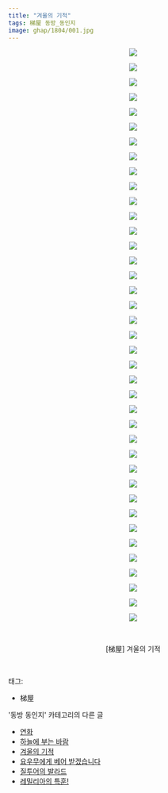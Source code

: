 ```yaml
---
title: "겨울의 기적"
tags: 梯屋 동방_동인지
image: ghap/1804/001.jpg
---
```

<div class="article">
<p style="text-align: center; clear: none; float: none;"><img src="{{ site.nasurl }}/ghap/1804/001.jpg"/></p>
<p style="text-align: center; clear: none; float: none;"><img src="{{ site.nasurl }}/ghap/1804/002.jpg"/></p>
<p style="text-align: center; clear: none; float: none;"><img src="{{ site.nasurl }}/ghap/1804/003.jpg"/></p>
<p style="text-align: center; clear: none; float: none;"><img src="{{ site.nasurl }}/ghap/1804/004.jpg"/></p>
<p style="text-align: center; clear: none; float: none;"><img src="{{ site.nasurl }}/ghap/1804/005.jpg"/></p>
<p style="text-align: center; clear: none; float: none;"><img src="{{ site.nasurl }}/ghap/1804/006.jpg"/></p>
<p style="text-align: center; clear: none; float: none;"><img src="{{ site.nasurl }}/ghap/1804/007.jpg"/></p>
<p style="text-align: center; clear: none; float: none;"><img src="{{ site.nasurl }}/ghap/1804/008.jpg"/></p>
<p style="text-align: center; clear: none; float: none;"><img src="{{ site.nasurl }}/ghap/1804/009.jpg"/></p>
<p style="text-align: center; clear: none; float: none;"><img src="{{ site.nasurl }}/ghap/1804/010.jpg"/></p>
<p style="text-align: center; clear: none; float: none;"><img src="{{ site.nasurl }}/ghap/1804/011.jpg"/></p>
<p style="text-align: center; clear: none; float: none;"><img src="{{ site.nasurl }}/ghap/1804/012.jpg"/></p>
<p style="text-align: center; clear: none; float: none;"><img src="{{ site.nasurl }}/ghap/1804/013.jpg"/></p>
<p style="text-align: center; clear: none; float: none;"><img src="{{ site.nasurl }}/ghap/1804/014.jpg"/></p>
<p style="text-align: center; clear: none; float: none;"><img src="{{ site.nasurl }}/ghap/1804/015.jpg"/></p>
<p style="text-align: center; clear: none; float: none;"><img src="{{ site.nasurl }}/ghap/1804/016.jpg"/></p>
<p style="text-align: center; clear: none; float: none;"><img src="{{ site.nasurl }}/ghap/1804/017.jpg"/></p>
<p style="text-align: center; clear: none; float: none;"><img src="{{ site.nasurl }}/ghap/1804/018.jpg"/></p>
<p style="text-align: center; clear: none; float: none;"><img src="{{ site.nasurl }}/ghap/1804/019.jpg"/></p>
<p style="text-align: center; clear: none; float: none;"><img src="{{ site.nasurl }}/ghap/1804/020.jpg"/></p>
<p style="text-align: center; clear: none; float: none;"><img src="{{ site.nasurl }}/ghap/1804/021.jpg"/></p>
<p style="text-align: center; clear: none; float: none;"><img src="{{ site.nasurl }}/ghap/1804/022.jpg"/></p>
<p style="text-align: center; clear: none; float: none;"><img src="{{ site.nasurl }}/ghap/1804/023.jpg"/></p>
<p style="text-align: center; clear: none; float: none;"><img src="{{ site.nasurl }}/ghap/1804/024.jpg"/></p>
<p style="text-align: center; clear: none; float: none;"><img src="{{ site.nasurl }}/ghap/1804/025.jpg"/></p>
<p style="text-align: center; clear: none; float: none;"><img src="{{ site.nasurl }}/ghap/1804/026.jpg"/></p>
<p style="text-align: center; clear: none; float: none;"><img src="{{ site.nasurl }}/ghap/1804/027.jpg"/></p>
<p style="text-align: center; clear: none; float: none;"><img src="{{ site.nasurl }}/ghap/1804/028.jpg"/></p>
<p style="text-align: center; clear: none; float: none;"><img src="{{ site.nasurl }}/ghap/1804/029.jpg"/></p>
<p style="text-align: center; clear: none; float: none;"><img src="{{ site.nasurl }}/ghap/1804/030.jpg"/></p>
<p style="text-align: center; clear: none; float: none;"><img src="{{ site.nasurl }}/ghap/1804/031.jpg"/></p>
<p style="text-align: center; clear: none; float: none;"><img src="{{ site.nasurl }}/ghap/1804/032.jpg"/></p>
<p style="text-align: center; clear: none; float: none;"><img src="{{ site.nasurl }}/ghap/1804/033.jpg"/></p>
<p style="text-align: center; clear: none; float: none;"><img src="{{ site.nasurl }}/ghap/1804/034.jpg"/></p>
<p style="text-align: center; clear: none; float: none;"><img src="{{ site.nasurl }}/ghap/1804/035.jpg"/></p>
<p style="text-align: center; clear: none; float: none;"><img src="{{ site.nasurl }}/ghap/1804/036.jpg"/></p>
<p style="text-align: center; clear: none; float: none;"><img src="{{ site.nasurl }}/ghap/1804/037.jpg"/></p>
<p style="text-align: center; clear: none; float: none;"><img src="{{ site.nasurl }}/ghap/1804/038.jpg"/></p>
<p style="text-align: center; clear: none; float: none;"><img src="{{ site.nasurl }}/ghap/1804/039.jpg"/></p>
<p style="text-align: center; clear: none; float: none;"><br/></p>
<p style="text-align: center; clear: none; float: none;">[梯屋] 겨울의 기적</p>
<p><br/></p>
</div><div class="tagTrail">
<p>태그: </p>
<ul>
<li>梯屋</li>
</ul>
</div><div class="another">
<p>'동방 동인지' 카테고리의 다른 글</p>
<ul>
<li><a href="/2016-08-24-ghap_1806">연화</a></li>
<li><a href="/2016-08-24-ghap_1805">하늘에 부는 바람</a></li>
<li><a href="/2016-08-24-ghap_1804">겨울의 기적</a></li>
<li><a href="/2016-08-24-ghap_1803">요우무에게 베어 받겠습니다</a></li>
<li><a href="/2016-08-24-ghap_1802">질투어의 발라드</a></li>
<li><a href="/2016-08-23-ghap_1801">레밀리아의 특훈!</a></li>
</ul>
</div><div class="cb_module cb_fluid">
<div class="cb_wrt cb_profile">
</div><!-- commentList close -->
</div>
<br/>
<p id="refer"></p>
<br/>
